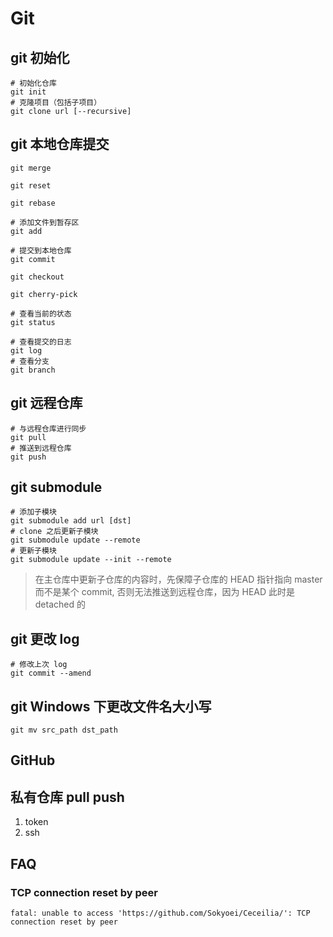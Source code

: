 # Git

## git 初始化

```shell
# 初始化仓库
git init
# 克隆项目（包括子项目）
git clone url [--recursive]
```

## git 本地仓库提交

```shell
git merge

git reset

git rebase

# 添加文件到暂存区
git add

# 提交到本地仓库
git commit

git checkout

git cherry-pick

# 查看当前的状态
git status

# 查看提交的日志
git log
# 查看分支
git branch
```

## git 远程仓库

```shell
# 与远程仓库进行同步
git pull
# 推送到远程仓库
git push
```

## git submodule

```shell
# 添加子模块
git submodule add url [dst]
# clone 之后更新子模块
git submodule update --remote
# 更新子模块
git submodule update --init --remote
```

> 在主仓库中更新子仓库的内容时，先保障子仓库的 HEAD 指针指向 master 而不是某个 commit, 否则无法推送到远程仓库，因为 HEAD
> 此时是 detached 的

## git 更改 log

```shell
# 修改上次 log
git commit --amend
```

## git Windows 下更改文件名大小写

```shell
git mv src_path dst_path
```

## GitHub

## 私有仓库 pull push

1. token
2. ssh

## FAQ

### TCP connection reset by peer

```log
fatal: unable to access 'https://github.com/Sokyoei/Ceceilia/': TCP connection reset by peer
```
